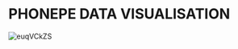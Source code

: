 # PHONEPE DATA VISUALISATION

![euqVCkZS](https://github.com/AK1612/DS-_projects/assets/159476917/d4d7da3f-58a6-41ed-aaf9-d320e5fa90b2)

